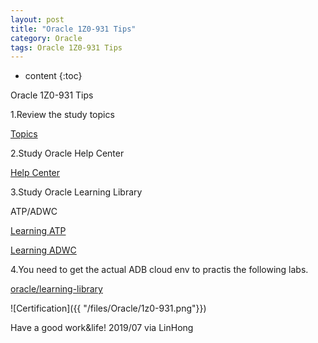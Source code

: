 ```yaml
---
layout: post
title: "Oracle 1Z0-931 Tips"
category: Oracle
tags: Oracle 1Z0-931 Tips
---
```


* content
{:toc}

Oracle 1Z0-931 Tips






1.Review the study topics

[Topics](https://education.oracle.com/oracle-autonomous-database-cloud-2019-specialist/pexam_1Z0-931)

2.Study Oracle Help Center

[Help Center](https://docs.oracle.com/en/database/autonomous-database-cloud-services.html)

3.Study Oracle Learning Library

ATP/ADWC


[Learning ATP](https://www.youtube.com/watch?v=B376CB1IoRs&list=PLKCk3OyNwIzvdjy1P9bdYAL_vx66a32Jc)

[Learning ADWC](https://www.youtube.com/watch?v=pTLat47BEd8&list=PLKCk3OyNwIzs6uBl7Q84GzP6d8wvkEMBQ)

4.You need to get the actual ADB cloud env to practis the following labs.

[oracle/learning-library](https://github.com/oracle/learning-library/tree/master/workshops)


![Certification]({{ "/files/Oracle/1z0-931.png"}})


	
Have a good work&life! 2019/07 via LinHong



